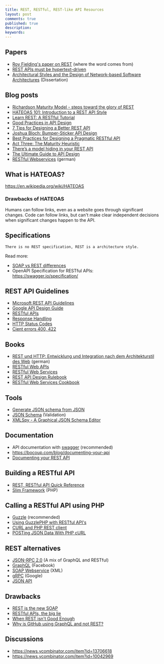 ```yaml
---
title: REST, RESTful, REST-like API Resources
layout: post
comments: true
published: true
description: 
keywords: 
---
```


## Papers

* [Roy Fielding's paper on REST](https://www.ics.uci.edu/~fielding/pubs/dissertation/rest_arch_style.htm) (where the word comes from)
* [REST APIs must be hypertext-driven](http://roy.gbiv.com/untangled/2008/rest-apis-must-be-hypertext-driven)
* [Architectural Styles and the Design of Network-based Software Architectures](http://www.ics.uci.edu/~fielding/pubs/dissertation/top.htm) (Dissertation)

## Blog posts

* [Richardson Maturity Model - steps toward the glory of REST](https://martinfowler.com/articles/richardsonMaturityModel.html)
* [HATEOAS 101: Introduction to a REST API Style](https://apigee.com/about/blog/technology/hateoas-101-introduction-rest-api-style-video-slides)
* [Learn REST: A RESTful Tutorial](https://www.restapitutorial.com/)
* [Good Practices in API Design](https://swaggerhub.com/blog/api-design/api-design-best-practices/)
* [7 Tips for Designing a Better REST API](http://www.kennethlange.com/posts/7_tips_for_designing_a_better_rest_api.html)
* [Joshua Bloch: Bumper-Sticker API Design](https://www.infoq.com/articles/API-Design-Joshua-Bloch)
* [Best Practices for Designing a Pragmatic RESTful API](http://www.vinaysahni.com/best-practices-for-a-pragmatic-restful-api)
* [Act Three: The Maturity Heuristic](https://www.crummy.com/writing/speaking/2008-QCon/act3.html)
* [There’s a model hiding in your REST API](http://transmission.vehikl.com/theres-a-model-hiding-in-your-rest-api/)
* [The Ultimate Guide to API Design](https://blog.qmo.io/ultimate-guide-to-api-design/#documentation)
* [RESTful Webservices](https://www.mittwald.de/blog/webentwicklung-webdesign/webentwicklung/restful-webservices-1-was-ist-das-uberhaupt) (german)

## What is HATEOAS?

<https://en.wikipedia.org/wiki/HATEOAS>

### Drawbacks of HATEOAS

Humans can follow links, even as a website goes through significant changes. 
Code can follow links, but can't make clear independent decisions when significant changes happen to the API.

## Specifications

`There is no REST specification, REST is a architecture style.`

Read more: 

* [SOAP vs REST differences](https://stackoverflow.com/a/19884975/1461181)
* OpenAPI Specification for RESTful APIs: <https://swagger.io/specification/>

## REST API Guidelines

* [Microsoft REST API Guidelines](https://github.com/Microsoft/api-guidelines/blob/master/Guidelines.md)
* [Google API Design Guide](https://cloud.google.com/apis/design/)
* [RESTful APIs](http://tech.sparkfabrik.com/2017/03/04/php-rest-tools-showdown-series---part-1-really-restful-apis/)
* [Response Handling](https://blogs.mulesoft.com/dev/api-dev/api-best-practices-response-handling/)
* [HTTP Status Codes](http://www.iana.org/assignments/http-status-codes/http-status-codes.xhtml)
* [Cient errors 400, 422](https://developer.github.com/v3/#client-errors)

## Books

* [REST und HTTP: Entwicklung und Integration nach dem Architekturstil des Web](https://www.amazon.de/REST-HTTP-Entwicklung-Integration-Architekturstil/dp/3864901200) (german)
* [RESTful Web APIs](https://www.amazon.de/RESTful-Web-APIs-Leonard-Richardson/dp/1449358063)
* [RESTful Web Services](https://www.amazon.de/RESTful-Web-Services-Leonard-Richardson/dp/0596529260)
* [REST API Design Rulebook](https://www.amazon.com/REST-Design-Rulebook-Mark-Masse/dp/1449310508)
* [RESTful Web Services Cookbook](http://shop.oreilly.com/product/9780596801694.do)

## Tools

* [Generate JSON schema from JSON](https://jsonschema.net/)
* [JSON Schema](https://json-schema.org/) (Validation)
* [XMLSpy - A Graphical JSON Schema Editor](https://www.altova.com/download-json-schema-editor.html)

## Documentation

* API documentation with [swagger](https://swagger.io/) (recommended)
* <https://bocoup.com/blog/documenting-your-api>
* [Documenting your REST API](https://gist.github.com/iros/3426278)

## Building a RESTful API

* [REST, RESTful API Quick Reference](https://odan.github.io/2017/04/17/rest-restful-api-quick-reference.html)
* [Slim Framework](https://www.slimframework.com/) (PHP)

## Calling a RESTful API using PHP

* [Guzzle](http://docs.guzzlephp.org/en/latest/) (recommended)
* [Using GuzzlePHP with RESTful API's](http://josephralph.co.uk/using-guzzle-with-restful-apis-digitalocean-api/)
* [CURL and PHP REST client](https://stackoverflow.com/a/21271348/1461181) 
* [POSTing JSON Data With PHP cURL](https://lornajane.net/posts/2011/posting-json-data-with-php-curl)

## REST alternatives

* [JSON-RPC 2.0](https://www.jsonrpc.org/specification) (A mix of GraphQL and RESTful)
* [GraphQL](https://graphql.org/) (Facebook)
* [SOAP Webservice](https://en.wikipedia.org/wiki/SOAP) (XML)
* [gRPC](https://grpc.io/) (Google)
* [JSON API](https://jsonapi.org/)

## Drawbacks

* [REST is the new SOAP](https://medium.freecodecamp.org/rest-is-the-new-soap-97ff6c09896d)
* [RESTful APIs, the big lie](https://mmikowski.github.io/the_lie/)
* [When REST isn't Good Enough](https://www.braintreepayments.com/blog/when-rest-isnt-good-enough/)
* [Why is GitHub using GraphQL and not REST?](https://developer.github.com/v4/#why-is-github-using-graphql)

## Discussions

* <https://news.ycombinator.com/item?id=13706618>
* <https://news.ycombinator.com/item?id=10042969>
